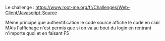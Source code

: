 Le challenge : https://www.root-me.org/fr/Challenges/Web-Client/Javascript-Source

Même principe que authentification le code source affiche le code en clair 
MAis l'affichage n'est permis que si on va au bout du login en rentrant n'importe quoi et en faisant F5



